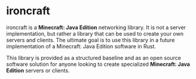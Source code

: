 # ironcraft
ironcraft is a **Minecraft: Java Edition** networking library. It is not a server implementation, but rather a library that can be used to create your own servers and clients.
The ultimate goal is to use this library in a future implementation of a Minecraft: Java Edition software
in Rust. 

This library is provided as a structured baseline and as an open source software solution for anyone looking
to create specialized **Minecraft: Java Edition** servers or clients.